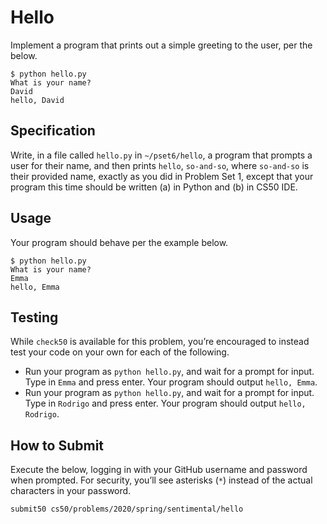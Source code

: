 # Hello
Implement a program that prints out a simple greeting to the user, per the below.
```
$ python hello.py
What is your name?
David
hello, David
```
## Specification
Write, in a file called `hello.py` in `~/pset6/hello`, a program that prompts a user for their name, and then prints `hello`, `so-and-so`, where `so-and-so` is their provided name, exactly as you did in Problem Set 1, except that your program this time should be written (a) in Python and (b) in CS50 IDE.

## Usage
Your program should behave per the example below.
```
$ python hello.py
What is your name?
Emma
hello, Emma
```
## Testing
While `check50` is available for this problem, you’re encouraged to instead test your code on your own for each of the following.

* Run your program as `python hello.py`, and wait for a prompt for input. Type in `Emma` and press enter. Your program should output `hello, Emma`.
* Run your program as `python hello.py`, and wait for a prompt for input. Type in `Rodrigo` and press enter. Your program should output `hello, Rodrigo`.

## How to Submit
Execute the below, logging in with your GitHub username and password when prompted. For security, you’ll see asterisks (`*`) instead of the actual characters in your password.
```
submit50 cs50/problems/2020/spring/sentimental/hello
```